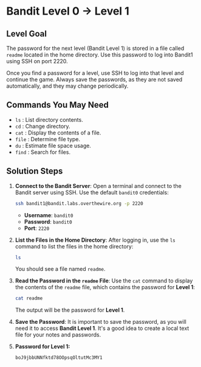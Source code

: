 # Bandit Level 0 → Level 1

## Level Goal
The password for the next level (Bandit Level 1) is stored in a file called `readme` located in the home directory. Use this password to log into Bandit1 using SSH on port 2220. 

Once you find a password for a level, use SSH to log into that level and continue the game. Always save the passwords, as they are not saved automatically, and they may change periodically.

## Commands You May Need
- `ls` : List directory contents.
- `cd` : Change directory.
- `cat` : Display the contents of a file.
- `file` : Determine file type.
- `du` : Estimate file space usage.
- `find` : Search for files.

## Solution Steps

1. **Connect to the Bandit Server**:
   Open a terminal and connect to the Bandit server using SSH. Use the default `bandit0` credentials:
   
   ```bash
   ssh bandit1@bandit.labs.overthewire.org -p 2220
   ```

   - **Username**: `bandit0`
   - **Password**: `bandit0`
   - **Port**: `2220`

2. **List the Files in the Home Directory**:
   After logging in, use the `ls` command to list the files in the home directory:
   
   ```bash
   ls
   ```

   You should see a file named `readme`.

3. **Read the Password in the `readme` File**:
   Use the `cat` command to display the contents of the `readme` file, which contains the password for **Level 1**:
   
   ```bash
   cat readme
   ```

   The output will be the password for **Level 1**.

4. **Save the Password**:
   It is important to save the password, as you will need it to access **Bandit Level 1**. It's a good idea to create a local text file for your notes and passwords.

5. **Password for Level 1:**
   ```
   boJ9jbbUNNfktd78OOpsqOltutMc3MY1
   ```
